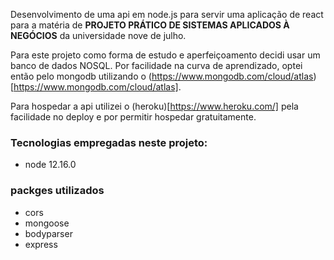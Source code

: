 Desenvolvimento de uma api em node.js para servir uma aplicação de react para a matéria de **PROJETO PRÁTICO DE SISTEMAS APLICADOS À NEGÓCIOS** da universidade nove de julho.

Para este projeto como forma de estudo e aperfeiçoamento decidi usar um banco de dados NOSQL. Por facilidade na curva de aprendizado, optei então pelo mongodb utilizando o (https://www.mongodb.com/cloud/atlas)[https://www.mongodb.com/cloud/atlas].

Para hospedar a api utilizei o (heroku)[https://www.heroku.com/] pela facilidade no deploy e por permitir hospedar gratuitamente.


### Tecnologias empregadas neste projeto:

* node 12.16.0

### packges utilizados

* cors
* mongoose
* bodyparser
* express





